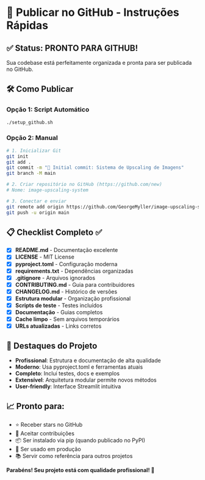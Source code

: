 # 🚀 Publicar no GitHub - Instruções Rápidas

## ✅ Status: PRONTO PARA GITHUB!

Sua codebase está perfeitamente organizada e pronta para ser publicada no GitHub.

## 🛠️ Como Publicar

### Opção 1: Script Automático
```bash
./setup_github.sh
```

### Opção 2: Manual
```bash
# 1. Inicializar Git
git init
git add .
git commit -m "🎉 Initial commit: Sistema de Upscaling de Imagens"
git branch -M main

# 2. Criar repositório no GitHub (https://github.com/new)
# Nome: image-upscaling-system

# 3. Conectar e enviar
git remote add origin https://github.com/GeorgeMyller/image-upscaling-system.git
git push -u origin main
```

## 📋 Checklist Completo ✅

- [x] **README.md** - Documentação excelente
- [x] **LICENSE** - MIT License 
- [x] **pyproject.toml** - Configuração moderna
- [x] **requirements.txt** - Dependências organizadas
- [x] **.gitignore** - Arquivos ignorados
- [x] **CONTRIBUTING.md** - Guia para contribuidores
- [x] **CHANGELOG.md** - Histórico de versões
- [x] **Estrutura modular** - Organização profissional
- [x] **Scripts de teste** - Testes incluídos
- [x] **Documentação** - Guias completos
- [x] **Cache limpo** - Sem arquivos temporários
- [x] **URLs atualizadas** - Links corretos

## 🌟 Destaques do Projeto

- **Profissional**: Estrutura e documentação de alta qualidade
- **Moderno**: Usa pyproject.toml e ferramentas atuais
- **Completo**: Inclui testes, docs e exemplos
- **Extensível**: Arquitetura modular permite novos métodos
- **User-friendly**: Interface Streamlit intuitiva

## 📈 Pronto para:

- ⭐ Receber stars no GitHub
- 🤝 Aceitar contribuições
- 📦 Ser instalado via pip (quando publicado no PyPI)
- 🔧 Ser usado em produção
- 📚 Servir como referência para outros projetos

**Parabéns! Seu projeto está com qualidade profissional! 🎉**
